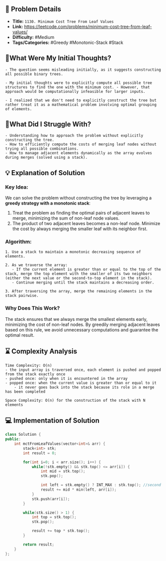 ## 📝 Problem Details

- **Title:** `1130. Minimum Cost Tree From Leaf Values`
- **Link:** https://leetcode.com/problems/minimum-cost-tree-from-leaf-values/
- **Difficulty:** #Medium 
- **Tags/Categories:** #Greedy #Monotonic-Stack #Stack 

## 💭What Were My Initial Thoughts?

```
- The question seems misleading initially, as it suggests constructing all possible binary trees. 

- My initial thoughts were to explicitly compute all possible tree structures to find the one with the minimum cost. - However, that approach would be computationally infeasible for larger inputs. 

- I realized that we don't need to explicitly construct the tree but rather treat it as a mathematical problem involving optimal grouping of elements.
```

## 🤔What Did I Struggle With?

```
- Understanding how to approach the problem without explicitly constructing the tree.
- How to efficiently compute the costs of merging leaf nodes without trying all possible combinations.
- How to manage adjacent elements dynamically as the array evolves during merges (solved using a stack).
```

## 💡 Explanation of Solution

### Key Idea:
We can solve the problem without constructing the tree by leveraging a **greedy strategy with a monotonic stack**:
1. Treat the problem as finding the optimal pairs of adjacent leaves to merge, minimizing the sum of non-leaf node values.
2. The product of two adjacent leaves becomes a non-leaf node. Minimize the cost by always merging the smaller leaf with its neighbor first.

### Algorithm:
```
1. Use a stack to maintain a monotonic decreasing sequence of elements.

2. As we traverse the array:
   - If the current element is greater than or equal to the top of the stack, merge the top element with the smaller of its two neighbors (either the next value or the second-to-top element in the stack).
   - Continue merging until the stack maintains a decreasing order.

3. After traversing the array, merge the remaining elements in the stack pairwise.
```

### Why Does This Work?
The stack ensures that we always merge the smallest elements early, minimizing the cost of non-leaf nodes. By greedily merging adjacent leaves based on this rule, we avoid unnecessary computations and guarantee the optimal result.


## ⌛ Complexity Analysis

```
Time Complexity: O(n)
- the input array is traversed once, each element is pushed and popped from the stack exactly once
- pushed once: only when it is encountered in the array
- popped once: when the current value is greater than or equal to it
	- it never goes back into the stack because its role in a merge has been completed

Space Complexity: O(n) for the construction of the stack with N elements
```

## 💻 Implementation of Solution

```cpp
class Solution {
public:
    int mctFromLeafValues(vector<int>& arr) {
        stack<int> stk;
        int result = 0;

        for(int i=0; i < arr.size(); i++) {
            while(!stk.empty() && stk.top() <= arr[i]) {
                int mid = stk.top();
                stk.pop();

                int left = stk.empty() ? INT_MAX : stk.top(); //second to top element
                result += mid * min(left, arr[i]);
            }
            stk.push(arr[i]);
        }

        while(stk.size() > 1) {
            int top = stk.top();
            stk.pop();

            result += top * stk.top();
        }

        return result;
    }
};
```